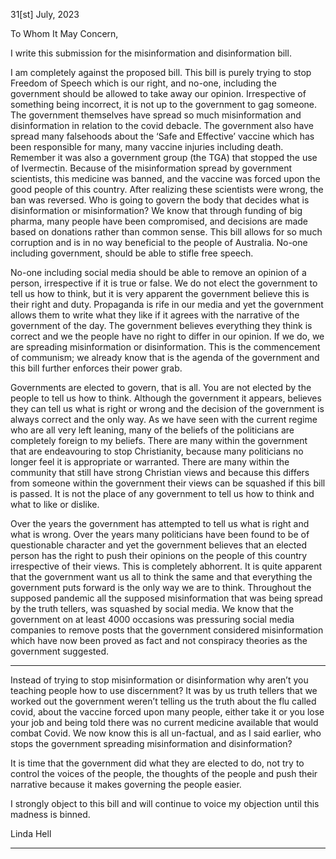31[st] July, 2023

To Whom It May Concern,

I write this submission for the misinformation and disinformation bill.

I am completely against the proposed bill. This bill is purely trying to stop Freedom of Speech which
is our right, and no-one, including the government should be allowed to take away our opinion.
Irrespective of something being incorrect, it is not up to the government to gag someone. The
government themselves have spread so much misinformation and disinformation in relation to the
covid debacle. The government also have spread many falsehoods about the ‘Safe and Effective’
vaccine which has been responsible for many, many vaccine injuries including death. Remember it
was also a government group (the TGA) that stopped the use of Ivermectin. Because of the
misinformation spread by government scientists, this medicine was banned, and the vaccine was
forced upon the good people of this country. After realizing these scientists were wrong, the ban
was reversed. Who is going to govern the body that decides what is disinformation or
misinformation? We know that through funding of big pharma, many people have been
compromised, and decisions are made based on donations rather than common sense. This bill
allows for so much corruption and is in no way beneficial to the people of Australia. No-one
including government, should be able to stifle free speech.

No-one including social media should be able to remove an opinion of a person, irrespective if it is
true or false. We do not elect the government to tell us how to think, but it is very apparent the
government believe this is their right and duty. Propaganda is rife in our media and yet the
government allows them to write what they like if it agrees with the narrative of the government of
the day. The government believes everything they think is correct and we the people have no right
to differ in our opinion. If we do, we are spreading misinformation or disinformation. This is the
commencement of communism; we already know that is the agenda of the government and this bill
further enforces their power grab.

Governments are elected to govern, that is all. You are not elected by the people to tell us how to
think. Although the government it appears, believes they can tell us what is right or wrong and the
decision of the government is always correct and the only way. As we have seen with the current
regime who are all very left leaning, many of the beliefs of the politicians are completely foreign to
my beliefs. There are many within the government that are endeavouring to stop Christianity,
because many politicians no longer feel it is appropriate or warranted. There are many within the
community that still have strong Christian views and because this differs from someone within the
government their views can be squashed if this bill is passed. It is not the place of any government
to tell us how to think and what to like or dislike.

Over the years the government has attempted to tell us what is right and what is wrong. Over the
years many politicians have been found to be of questionable character and yet the government
believes that an elected person has the right to push their opinions on the people of this country
irrespective of their views. This is completely abhorrent. It is quite apparent that the government
want us all to think the same and that everything the government puts forward is the only way we
are to think. Throughout the supposed pandemic all the supposed misinformation that was being
spread by the truth tellers, was squashed by social media. We know that the government on at least
4000 occasions was pressuring social media companies to remove posts that the government
considered misinformation which have now been proved as fact and not conspiracy theories as the
government suggested.


-----

Instead of trying to stop misinformation or disinformation why aren’t you teaching people how to
use discernment? It was by us truth tellers that we worked out the government weren’t telling us
the truth about the flu called covid, about the vaccine forced upon many people, either take it or
you lose your job and being told there was no current medicine available that would combat Covid.
We now know this is all un-factual, and as I said earlier, who stops the government spreading
misinformation and disinformation?

It is time that the government did what they are elected to do, not try to control the voices of the
people, the thoughts of the people and push their narrative because it makes governing the people
easier.

I strongly object to this bill and will continue to voice my objection until this madness is binned.

Linda Hell


-----

